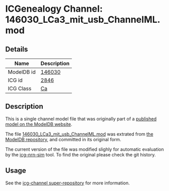 # ICGenealogy Channel: 146030\_LCa3\_mit\_usb\_ChannelML.mod

## Details

Name | Description
---- | -----------
ModelDB id | [146030](http://senselab.med.yale.edu/ModelDB/ShowModel.cshtml?model=146030)
ICG id | [2846](http://icg.neurotheory.ox.ac.uk/channels/3/2846)
ICG Class | [Ca](http://icg.neurotheory.ox.ac.uk/channels/3)

## Description

This is a single channel model file that was originally part of a [published model on the ModelDB website](http://senselab.med.yale.edu/mModelDB/ShowModel.cshtml?model=146030).


The file [146030\_LCa3\_mit\_usb\_ChannelML.mod](146030_LCa3_mit_usb_ChannelML.mod) was extrated from [the ModelDB repository](http://senselab.med.yale.edu/ModelDB/ShowModel.cshtml?model=146030), and committed in its original form.

The current version of the file was modified slighly for automatic evaluation by the [icg-nrn-sim](https://github.com/icgenealogy/icg-nrn-sim) tool. To find the original please check the git history.


## Usage

See the [icg-channel super-repository](https://github.com/icgenealogy/icg-channels) for more information.